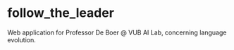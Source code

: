 # follow_the_leader
Web application for Professor De Boer @ VUB AI Lab, concerning language evolution.
